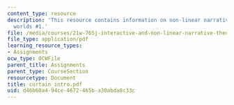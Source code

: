 ```yaml
---
content_type: resource
description: 'This resource contains information on non-linear narrative and possible
  worlds #1.'
file: /media/courses/21w-765j-interactive-and-non-linear-narrative-theory-and-practice-spring-2006/d46b60a494ce4672465ba30abda8c33c_curtain_intro.pdf
file_type: application/pdf
learning_resource_types:
- Assignments
ocw_type: OCWFile
parent_title: Assignments
parent_type: CourseSection
resourcetype: Document
title: curtain_intro.pdf
uid: d46b60a4-94ce-4672-465b-a30abda8c33c
---
```

